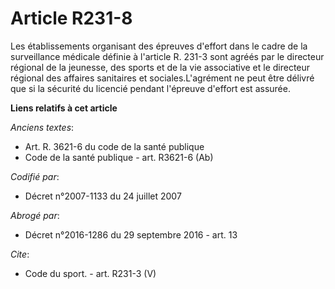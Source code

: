 # Article R231-8

Les établissements organisant des épreuves d'effort dans le cadre de la surveillance médicale définie à l'article R. 231-3
sont agréés par le directeur régional de la jeunesse, des sports et de la vie associative et le directeur régional des
affaires sanitaires et sociales.L'agrément ne peut être délivré que si la sécurité du licencié pendant l'épreuve d'effort est
assurée.

**Liens relatifs à cet article**

_Anciens textes_:

  - Art. R. 3621-6 du code de la santé publique
  - Code de la santé publique - art. R3621-6 (Ab)

_Codifié par_:

  - Décret n°2007-1133 du 24 juillet 2007

_Abrogé par_:

  - Décret n°2016-1286 du 29 septembre 2016 - art. 13

_Cite_:

  - Code du sport. - art. R231-3 (V)
